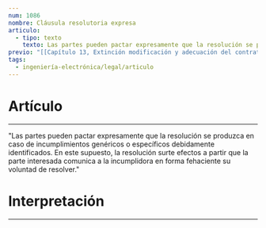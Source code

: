 ```yaml
---
num: 1086
nombre: Cláusula resolutoria expresa
articulo:
  - tipo: texto
    texto: Las partes pueden pactar expresamente que la resolución se produzca en caso de incumplimientos genéricos o específicos debidamente identificados. En este supuesto, la resolución surte efectos a partir que la parte interesada comunica a la incumplidora en forma fehaciente su voluntad de resolver.
previo: "[[Capítulo 13, Extinción modificación y adecuación del contrato|Capítulo 13, Extinción modificación y adecuación del contrato]]"
tags:
  - ingeniería-electrónica/legal/articulo
---
```

# Artículo
---
"Las partes pueden pactar expresamente que la resolución se produzca en caso de incumplimientos genéricos o específicos debidamente identificados. En este supuesto, la resolución surte efectos a partir que la parte interesada comunica a la incumplidora en forma fehaciente su voluntad de resolver."

# Interpretación
---
